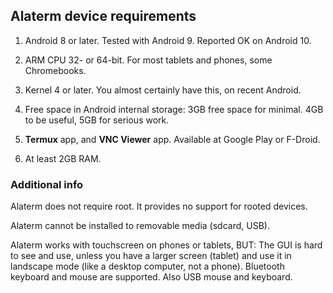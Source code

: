 ## Alaterm device requirements

1. Android 8 or later. Tested with Android 9. Reported OK on Android 10.

2. ARM CPU 32- or 64-bit. For most tablets and phones, some Chromebooks.

3. Kernel 4 or later. You almost certainly have this, on recent Android.

4. Free space in Android internal storage:
3GB free space for minimal. 4GB to be useful, 5GB for serious work.

6. **Termux** app, and **VNC Viewer** app.
Available at Google Play or F-Droid.

7. At least 2GB RAM.


### Additional info

Alaterm does not require root.
It provides no support for rooted devices.

Alaterm cannot be installed to removable media (sdcard, USB).

Alaterm works with touchscreen on phones or tablets, BUT:
The GUI is hard to see and use, unless you have a larger screen (tablet)
and use it in landscape mode (like a desktop computer, not a phone).
Bluetooth keyboard and mouse are supported. Also USB mouse and keyboard.
